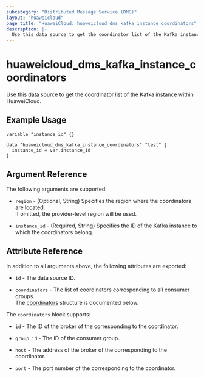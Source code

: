 ```yaml
---
subcategory: "Distributed Message Service (DMS)"
layout: "huaweicloud"
page_title: "HuaweiCloud: huaweicloud_dms_kafka_instance_coordinators"
description: |-
  Use this data source to get the coordinator list of the Kafka instance within HuaweiCloud.
---
```


# huaweicloud_dms_kafka_instance_coordinators

Use this data source to get the coordinator list of the Kafka instance within HuaweiCloud.

## Example Usage

```hcl
variable "instance_id" {}

data "huaweicloud_dms_kafka_instance_coordinators" "test" {
  instance_id = var.instance_id
}
```

## Argument Reference

The following arguments are supported:

* `region` - (Optional, String) Specifies the region where the coordinators are located.  
  If omitted, the provider-level region will be used.

* `instance_id` - (Required, String) Specifies the ID of the Kafka instance to which the coordinators belong.

## Attribute Reference

In addition to all arguments above, the following attributes are exported:

* `id` - The data source ID.

* `coordinators` - The list of coordinators corresponding to all consumer groups.  
  The [coordinators](#kafka_instance_coordinators_attr) structure is documented below.

<a name="kafka_instance_coordinators_attr"></a>
The `coordinators` block supports:

* `id` - The ID of the broker of the corresponding to the coordinator.

* `group_id` - The ID of the consumer group.

* `host` - The address of the broker of the corresponding to the coordinator.

* `port` - The port number of the corresponding to the coordinator.
